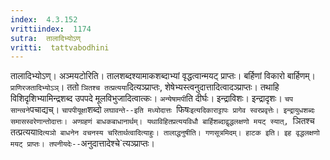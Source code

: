 ```yaml
---
index:  4.3.152
vrittiindex:  1174
sutra:  तालादिभ्योऽण्
vritti:  tattvabodhini 
---
```


तालादिभ्योऽण्। अञ्मयटोरिति। तालशब्दश्यामाकशब्दाभ्यां वृद्धत्वान्मयट् प्राप्तः। बर्हिणां विकारो बार्हिणम्। `प्राणिरजतादिभ्योऽञ्`। ततो `ञितश्च तत्प्रत्यया`दित्यञ्प्राप्तः, शेषेभ्यस्त्वनुदात्तादित्वादञ्प्राप्तः। तथाहि विशिदृशिभ्यामिन्द्रशब्द उपपदे मूलविभुजादित्वात्कः। `अन्येषामपी`ति दीर्घः। इन्द्राविशः। इन्द्रादृशः। `चप सान्त्वने`पचाद्यच्। `चापपीयूक्षा`शब्दो `लघावन्ते--इति मध्योदात्तः `फिषः`इत्यदिकाराट्टापः प्रागेव स्वरप्रवृत्तेः। इन्द्रायुधशब्दः समासस्वरेणान्तोदात्तः। अण्ग्रहणं बाधकबाधानार्थम्। यथाविहितप्रत्ययविधौ बार्हिशब्दाद्वृद्धलक्षणो मयट् स्यात्, `ञितश्च तत्प्रत्यया`दित्यञो बाधनेन वचनस्य चरितार्थत्वादित्याहुः। तालाद्धनुषीति। गणसूत्रमिदम्। हाटक इति। इह वृद्धलक्षणो मयट् प्राप्तः। तपनीयदेः--`अनुदात्तादेश्चे`त्यञ्प्राप्तः।

